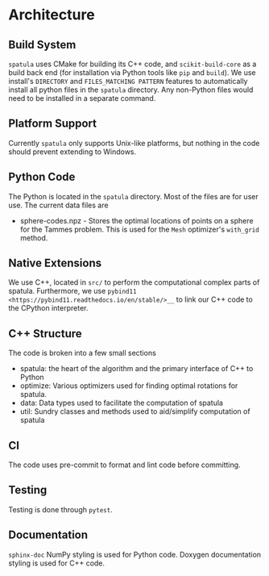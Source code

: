# Architecture
## Build System
`spatula` uses CMake for building its C++ code, and `scikit-build-core` as a build back end (for installation via Python tools like `pip` and `build`).
We use install's `DIRECTORY` and `FILES_MATCHING PATTERN` features to automatically install all python files in the `spatula` directory.
Any non-Python files would need to be installed in a separate command.

## Platform Support
Currently `spatula` only supports Unix-like platforms, but nothing in the code should prevent extending to Windows.

## Python Code
The Python is located in the `spatula` directory.
Most of the files are for user use.
The current data files are
* sphere-codes.npz - Stores the optimal locations of points on a sphere for the Tammes problem.
  This is used for the ``Mesh`` optimizer's ``with_grid`` method.

## Native Extensions
We use C++, located in `src/` to perform the computational complex parts of spatula.
Furthermore, we use `pybind11 <https://pybind11.readthedocs.io/en/stable/>__` to link our C++ code to the CPython interpreter.

## C++ Structure
The code is broken into a few small sections
- spatula: the heart of the algorithm and the primary interface of C++ to Python
- optimize: Various optimizers used for finding optimal rotations for spatula.
- data: Data types used to facilitate the computation of spatula
- util: Sundry classes and methods used to aid/simplify computation of spatula

## CI
The code uses pre-commit to format and lint code before committing.

## Testing
Testing is done through `pytest`.

## Documentation
`sphinx-doc` NumPy styling is used for Python code.
Doxygen documentation styling is used for C++ code.
